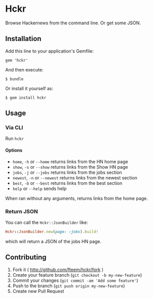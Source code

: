 # Hckr

Browse Hackernews from the command line. Or get some JSON.

## Installation

Add this line to your application's Gemfile:

    gem 'hckr'

And then execute:

    $ bundle

Or install it yourself as:

    $ gem install hckr

## Usage

### Via CLI
Run ```hckr```

#### Options

* ```home```, ```-h``` or ```--home``` returns links from the HN home page
* ```show```, ```-s``` or ```--show``` returns links from the Show HN page
* ```jobs```, ```-j``` or ```--jobs``` returns links from the jobs section
* ```newest```, ```-n``` or ```--newest``` returns links from the newest section
* ```best```, ```-b``` or ```--best``` returns links from the best section
* ```help``` or ```--help``` sends help

When ran without any arguments, returns links from the home page.

### Return JSON
You can call the ```Hckr::JsonBuilder``` like:

```ruby
Hckr::JsonBuilder.new(page: :jobs).build!
```

which will return a JSON of the jobs HN page.


## Contributing

1. Fork it ( http://github.com/fteem/hckr/fork )
2. Create your feature branch (`git checkout -b my-new-feature`)
3. Commit your changes (`git commit -am 'Add some feature'`)
4. Push to the branch (`git push origin my-new-feature`)
5. Create new Pull Request
